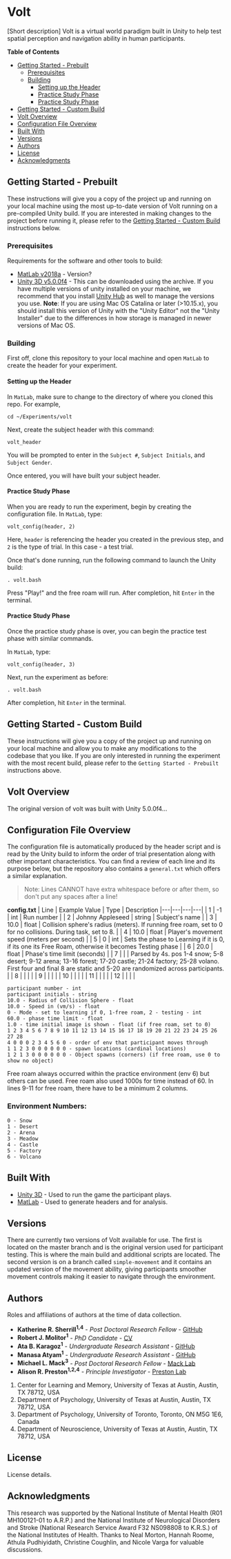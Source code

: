 # Volt
[Short description] Volt is a virtual world paradigm built in Unity to help test spatial perception and navigation ability in human participants.

**Table of Contents**

  - [Getting Started - Prebuilt](#getting-started---prebuilt)
    - [Prerequisites](#prerequisites)
    - [Building](#building)
      - [Setting up the Header](#setting-up-the-header)
      - [Practice Study Phase](#practice-study-phase)
      - [Practice Study Phase](#practice-study-phase-1)
  - [Getting Started - Custom Build](#getting-started---custom-build)
  - [Volt Overview](#volt-overview)
  - [Configuration File Overview](#configuration-file-overview)
  - [Built With](#built-with)
  - [Versions](#versions)
  - [Authors](#authors)
  - [License](#license)
  - [Acknowledgments](#acknowledgments)

## Getting Started - Prebuilt

These instructions will give you a copy of the project up and running on your local machine using the most up-to-date version of Volt running on a pre-compiled Unity build. If you are interested in making changes to the project before running it, please refer to the [Getting Started - Custom Build](#getting-started---custom-build) instructions below.

### Prerequisites

Requirements for the software and other tools to build:
- [MatLab v2018a](https://www.mathworks.com/products/matlab.html) - Version?
- [Unity 3D v5.0.0f4](https://unity3d.com/get-unity/download/archive) - This can be downloaded using the archive. If you have multiple versions of unity installed on your machine, we recommend that you install [Unity Hub](https://unity3d.com/get-unity/download) as well to manage the versions you use. **Note**: If you are using Mac OS Catalina or later (>10.15.x), you should install this version of Unity with the "Unity Editor" not the "Unity Installer" due to the differences in how storage is managed in newer versions of Mac OS.

### Building

First off, clone this repository to your local machine and open `MatLab` to create the header for your experiment. 

#### Setting up the Header
In `MatLab`, make sure to change to the directory of where you cloned this repo. For example, 

```
cd ~/Experiments/volt
```

Next, create the subject header with this command: 

```
volt_header
```

You will be prompted to enter in the `Subject #`, `Subject Initials`, and `Subject Gender`. 

Once entered, you will have built your subject header. 

#### Practice Study Phase

When you are ready to run the experiment, begin by creating the configuration file. In `MatLab`, type:

```
volt_config(header, 2)
```

Here, `header` is referencing the header you created in the previous step, and `2` is the type of trial. In this case - a test trial.

Once that's done running, run the following command to launch the Unity build: 

```
. volt.bash
```

Press "Play!" and the free roam will run. After completion, hit `Enter` in the terminal.

#### Practice Study Phase

Once the practice study phase is over, you can begin the practice test phase with similar commands. 

In `MatLab`, type: 

```
volt_config(header, 3)
```

Next, run the experiment as before: 

```
. volt.bash
```

After completion, hit `Enter` in the terminal. 


## Getting Started - Custom Build 

These instructions will give you a copy of the project up and running on
your local machine and allow you to make any modifications to the codebase that you like. If you are only interested in running the
experiment with the most recent build, please refer to the `Getting Started - Prebuilt` instructions above.


## Volt Overview

The original version of volt was built with Unity 5.0.0f4...

## Configuration File Overview
The configuration file is automatically produced by the header script and is read by the Unity build to inform the order of trial presentation along with other important characteristics. You can find a review of each line and its purpose below, but the repository also contains a `general.txt` which offers a similar explanation. 

>Note: Lines CANNOT have extra whitespace before or after them, so don't put any spaces after a line!

**config.txt**
| Line | Example Value | Type | Description 
|---|---|---|---|
| 1  | -1  | int  | Run number  |
| 2  | Johnny Appleseed  | string  | Subject's name  |
| 3  | 10.0  | float  | Collision sphere's radius (meters). If running free roam, set to 0 for no collisions. During task, set to 8.  |
| 4  | 10.0  | float  | Player's movement speed (meters per second)  |
| 5  | 0  | int  | Sets the phase to Learning if it is 0, if its one its Free Roam, otherwise it becomes Testing phase  | 
| 6  | 20.0  |  float | Phase's time limit (seconds)  |
| 7  |   |   | Parsed by 4s. pos 1-4 snow; 5-8 desert; 9-12 arena; 13-16 forest; 17-20 castle; 21-24 factory; 25-28 volano. First four and final 8 are static and 5-20 are randomized across participants.  |
| 8  |   |   |   |
| 9  |   |   |   |
| 10  |   |   |   |
| 11  |   |   |   |
| 12  |   |   |   |


```
participant number - int
participant initials - string
10.0 - Radius of Collision Sphere - float
10.0 - Speed in (vm/s) - float
0 - Mode - set to learning if 0, 1-free roam, 2 - testing - int
60.0 - phase time limit - float
1.0 - time initial image is shown - float (if free roam, set to 0)
1 2 3 4 5 6 7 8 9 10 11 12 13 14 15 16 17 18 19 20 21 22 23 24 25 26 27 28
4 0 0 0 2 3 4 5 6 0 - order of env that participant moves through
1 1 2 3 0 0 0 0 0 0 - spawn locations (cardinal locations)
1 2 1 3 0 0 0 0 0 0 - Object spawns (corners) (if free roam, use 0 to show no object)
```

Free roam always occurred within the practice environment (env 6) but others can be used. Free roam also used 1000s for time instead of 60. In lines 9-11 for free roam, there have to be a minimum 2 columns. 

### Environment Numbers: 
```
0 - Snow
1 - Desert
2 - Arena
3 - Meadow
4 - Castle
5 - Factory
6 - Volcano
```

## Built With

  - [Unity 3D](https://unity.com/) - Used to run the game the participant plays.
  - [MatLab](https://www.mathworks.com/products/matlab.html) - Used to generate headers and for analysis.

## Versions

There are currently two versions of Volt available for use. The first is located on the master branch and is the original version used for participant testing. This is where the main build and additional scripts are located. The second version is on a branch called `simple-movement` and it contains an updated version of the movement ability, giving participants smoother movement controls making it easier to navigate through the environment.

<!-- ## Related Projects
Volt contains the boilerplate code used in a number of experiments and this repository acts as the main codebase for altering and contributing to Unity code. This section provides a short overview of the other related repositories, should you be interested in checking them out. 

  - **Glutton** - [GitHub]() - This experiment test generalization ability in human participants. 
  - **Voltage** - [GitHub]() -->

## Authors
Roles and affiliations of authors at the time of data collection.
  - **Katherine R. Sherrill<sup>1,4</sup>** - *Post Doctoral Research Fellow* - [GitHub](https://github.com/orgs/prestonlab/people/ksherrill)
  - **Robert J. Molitor<sup>1</sup>** - *PhD Candidate* - [CV](https://minio.la.utexas.edu/colaweb-prod/person_files/0/6323/robert_molitor_curriculum_vitae.pdf)
  - **Ata B. Karagoz<sup>1</sup>** - *Undergraduate Research Assistant* - [GitHub](https://github.com/orgs/prestonlab/people/atakaragoz)
  - **Manasa Atyam<sup>1</sup>** - *Undergraduate Research Assistant* - [GitHub](https://github.com/orgs/prestonlab/people/manasa-atyam)
  - **Michael L. Mack<sup>3</sup>** - *Post Doctoral Research Fellow* - [Mack Lab](http://macklab.utoronto.ca/)
  - **Alison R. Preston<sup>1,2,4</sup>** - *Principle Investigator* - [Preston Lab](https://clm.utexas.edu/preston/)

1. Center for Learning and Memory, University of Texas at Austin, Austin, TX 78712, USA
2. Department of Psychology, University of Texas at Austin, Austin, TX 78712, USA
3. Department of Psychology, University of Toronto, Toronto, ON M5G 1E6, Canada
4. Department of Neuroscience, University of Texas at Austin, Austin, TX 78712, USA

## License

License details.

## Acknowledgments

This research was supported by the National Institute of Mental Health (R01 MH100121-01 to A.R.P.) and the National Institute of Neurological Disorders and Stroke (National Research Service Award F32 NS098808 to K.R.S.) of the National Institutes of Health. Thanks to Neal Morton, Hannah Roome, Athula Pudhiyidath, Christine Coughlin, and Nicole Varga for valuable discussions.
